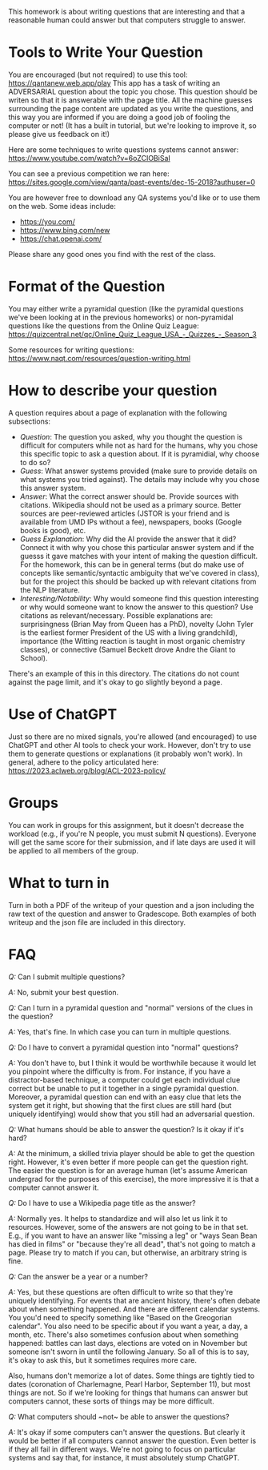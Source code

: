 
This homework is about writing questions that are interesting and that
a reasonable human could answer but that computers struggle to answer.

Tools to Write Your Question
=======

You are encouraged (but not required) to use this tool:
https://qantanew.web.app/play
This app has a task of writing an ADVERSARIAL question about the topic you chose. 
This question should be writen so that it is answerable with the page title. All the machine guesses surrounding the page content
are updated as you write the questions, and this way you are informed if you are doing a good job of fooling the computer or not!
(It has a built in tutorial, but we're looking to improve it, so please give us feedback on it!)

Here are some techniques to write questions systems cannot answer:
https://www.youtube.com/watch?v=6oZCIOBiSaI

You can see a previous competition we ran here:
https://sites.google.com/view/qanta/past-events/dec-15-2018?authuser=0

You are however free to download any QA systems you'd like or to use them on the web.  Some ideas include:
* https://you.com/
* https://www.bing.com/new
* https://chat.openai.com/

Please share any good ones you find with the rest of the class.

Format of the Question
========

You may either write a pyramidal question (like the pyramidal questions we've
been looking at in the previous homeworks) or non-pyramidal questions
like the questions from the Online Quiz League:
https://quizcentral.net/qc/Online_Quiz_League_USA_-_Quizzes_-_Season_3

Some resources for writing questions:
https://www.naqt.com/resources/question-writing.html

How to describe your question
=========
A question requires about a page of explanation with the following subsections:
* _Question_: The question you asked, why you thought the question is difficult for computers while not as hard for the humans, why you chose this specific topic to ask a question about. If it is pyramidial, why choose to do so? 
* _Guess_: What answer systems provided (make sure to provide details on what systems you tried against). The details may include why you chose this answer system.   
* _Answer_: What the correct answer should be.  Provide sources with citations.  Wikipedia should not be used as a primary source.  Better sources are peer-reviewed articles (JSTOR is your friend and is available from UMD IPs without a fee), newspapers, books (Google books is good), etc.
* _Guess Explanation_: Why did the AI provide the answer that it did? Connect it with why you chose this particular answer system and if the guesss it gave matches with your intent of making the question difficult. For the
homework, this can be in general terms (but do make use of concepts like
semantic/syntactic ambiguity that we've covered in class), but for the project
this should be backed up with relevant citations from the NLP literature. 
* _Interesting/Notability_: Why would someone find this question interesting
or why would someone want to know the answer to this question?  Use citations
as relevant/necessary.  Possible explanations are: surprisingness (Brian May
from Queen has a PhD), novelty (John Tyler is the earliest former
President of the US with a living grandchild), importance (the Witting
reaction is taught in most organic chemistry classes), or connective (Samuel
Beckett drove Andre the Giant to School).

There's an example of this in this directory.  The citations do not count against the page limit, and it's okay to go slightly beyond a page.

Use of ChatGPT
========

Just so there are no mixed signals, you're allowed (and encouraged) to use
ChatGPT and other AI tools to check your work.  However, don't try to use them
to generate questions or explanations (it probably won't work).  In general,
adhere to the policy articulated here:
https://2023.aclweb.org/blog/ACL-2023-policy/


Groups
=========

You can work in groups for this assignment, but it doesn't decrease the
workload (e.g., if you're N people, you must submit N questions).  Everyone
will get the same score for their submission, and if late days are used it
will be applied to all members of the group.

What to turn in
==========

Turn in both a PDF of the writeup of your question and a json including the raw text of the question and answer to Gradescope. Both examples of both writeup and the json file are included in this directory.

FAQ
===========

*Q:* Can I submit multiple questions?

*A:* No, submit your best question.

*Q:* Can I turn in a pyramidal question and "normal" versions of the clues in the question?

*A:* Yes, that's fine.  In which case you can turn in multiple questions.

*Q:* Do I have to convert a pyramidal question into "normal" questions?

*A:* You don't have to, but I think it would be worthwhile because it
 would let you pinpoint where the difficulty is from.  For instance,
 if you have a distractor-based technique, a computer could get each
 individual clue correct but be unable to put it together in a single
 pyramidal question.  Moreover, a pyramidal question can end with an
 easy clue that lets the system get it right, but showing that the
 first clues are still hard (but uniquely identifying) would show that
 you still had an adversarial question.

*Q:* What humans should be able to answer the question?  Is it okay if it's hard?

*A:* At the minimum, a skilled trivia player should be able to get the question right.  However, it's even better if more people can get the question right.  The easier the question is for an average human (let's assume American undergrad for the purposes of this exercise), the more impressive it is that a computer cannot answer it.  

*Q:* Do I have to use a Wikipedia page title as the answer?

*A:* Normally yes.  It helps to standardize and will also let us link it to resources.  However, some of the answers are not going to be in that set.  E.g., if you want to have an answer like "missing a leg" or "ways Sean Bean has died in films" or "because they're all dead", that's not going to match a page.  Please try to match if you can, but otherwise, an arbitrary string is fine.

*Q:* Can the answer be a year or a number?

*A:* Yes, but these questions are often difficult to write so that they're uniquely identifying.  For events that are ancient history, there's often debate about when something happened.  And there are different calendar systems.  You you'd need to specify something like "Based on the Greogorian calendar".  You also need to be specific about if you want a year, a day, a month, etc.  There's also sometimes confusion about when something happened: battles can last days, elections are voted on in November but someone isn't sworn in until the following January.  So all of this is to say, it's okay to ask this, but it sometimes requires more care.

Also, humans don't memorize a lot of dates.  Some things are tightly tied to dates (coronation of Charlemagne, Pearl Harbor, September 11), but most things are not.  So if we're looking for things that humans can answer but computers cannot, these sorts of things may be more difficult.

*Q:* What computers should ~not~ be able to answer the questions?

*A:* It's okay if some computers can't answer the questions.  But clearly it would be better if all computers cannot answer the question.  Even better is if they all fail in different ways.  We're not going to focus on particular systems and say that, for instance, it must absolutely stump ChatGPT.
